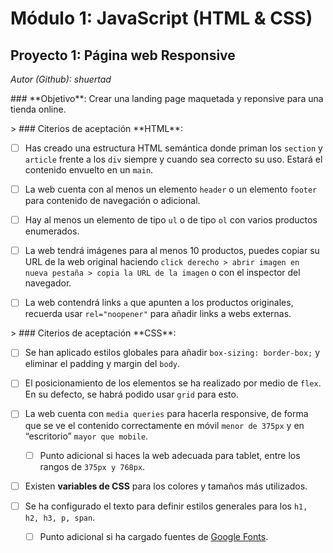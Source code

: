 # Módulo 1: JavaScript (HTML & CSS)
## Proyecto 1: Página web Responsive
*Autor (Github): shuertad*
<p>
### **Objetivo**:
Crear una landing page maquetada y reponsive para una tienda online.
</p>
<p>
> ### Citerios de aceptación **HTML**:

 - [ ]  Has creado una estructura HTML semántica donde priman los `section` y `article` frente a los `div` siempre y cuando sea correcto su uso. Estará el contenido envuelto en un `main`.

 - [ ]  La web cuenta con al menos un elemento `header` o un elemento `footer` para contenido de navegación o adicional.
 
 - [ ]  Hay al menos un elemento de tipo `ul` o de tipo `ol` con varios productos enumerados.

 - [ ]  La web tendrá imágenes para al menos 10 productos, puedes copiar su URL de la web original haciendo `click derecho > abrir imagen en nueva pestaña > copia la URL de la imagen` o con el inspector del navegador.

 - [ ]  La web contendrá links `a` que apunten a los productos originales, recuerda usar `rel="noopener"` para añadir links a webs externas.
</p>
<p>
> ### Citerios de aceptación **CSS**:
 
 - [ ]  Se han aplicado estilos globales para añadir `box-sizing: border-box;` y eliminar el padding y margin del `body`.
 
 - [ ]  El posicionamiento de los elementos se ha realizado por medio de `flex`. En su defecto, se habrá podido usar `grid` para esto.
 
 - [ ]  La web cuenta con `media queries` para hacerla responsive, de forma que se ve el contenido correctamente en móvil `menor de 375px` y en “escritorio” `mayor que mobile`.
 
     - [ ]  Punto adicional si haces la web adecuada para tablet, entre los rangos de `375px y 768px`.
 
 - [ ]  Existen **variables de CSS** para los colores y tamaños más utilizados.
 
 - [ ]  Se ha configurado el texto para definir estilos generales para los `h1, h2, h3, p, span`.
 
     - [ ]  Punto adicional si ha cargado fuentes de [Google Fonts](https://fonts.google.com/).
</p>